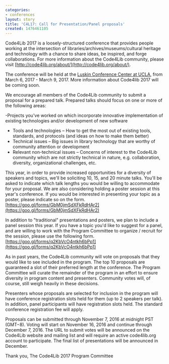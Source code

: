 ```yaml
---
categories:
- conferences
layout: story
title: 'C4L17: Call for Presentation/Panel proposals'
created: 1476461105
---
```

Code4Lib 2017 is a loosely-structured conference that provides people working at the intersection of libraries/archives/museums/cultural heritage and technology with a chance to share ideas, be inspired, and forge collaborations. For more information about the Code4Lib community, please visit [http://code4lib.org/about/](http://code4lib.org/about/). 

The conference will be held at the [Luskin Conference Center at UCLA](http://luskinconferencecenter.ucla.edu/), from March 6, 2017 - March 9, 2017.  More information about Code4lib 2017 will be coming soon.  

We encourage all members of the Code4Lib community to submit a proposal for a prepared talk. Prepared talks should focus on one or more of the following areas: 

-Projects you've worked on which incorporate innovative implementation of existing technologies and/or development of new software 
- Tools and technologies – How to get the most out of existing tools, standards, and protocols (and ideas on how to make them better) 
- Technical issues – Big issues in library technology that are worthy of community attention or development 
- Relevant non-technical issues – Concerns of interest to the Code4Lib community which are not strictly technical in nature, e.g. collaboration, diversity, organizational challenges, etc. 

This year, in order to provide increased opportunities for a diversity of speakers and topics, we'll be soliciting 10, 15, and 20 minute talks. You'll be asked to indicate which talk lengths you would be willing to accommodate for your proposal. We are also considering holding a poster session at this year's conference. If you would be interested in presenting your topic as a poster, please indicate so on the form.
[https://goo.gl/forms/GbM0jmSdXFkRdHAr2](https://goo.gl/forms/GbM0jmSdXFkRdHAr2)

In addition to "traditional" presentations and posters, we plan to include a panel session this year. If you have a topic you'd like to suggest for a panel, and are willing to work with the Program Committee to organize / recruit for the session, please use the following form.
[https://goo.gl/forms/q2KbVcO4ntkh6bPp1](https://goo.gl/forms/q2KbVcO4ntkh6bPp1)

As in past years, the Code4Lib community will vote on proposals that they would like to see included in the program. The top 10 proposals are guaranteed a slot of their preferred length at the conference. The Program Committee will curate the remainder of the program in an effort to ensure diversity in program content and presenters. Community votes will, of course, still weigh heavily in these decisions. 

Presenters whose proposals are selected for inclusion in the program will have conference registration slots held for them (up to 2 speakers per talk). In addition, panel participants will have registration slots held. The standard conference registration fee will apply. 

Proposals can be submitted through November 7, 2016 at midnight PST (GMT−8). Voting will start on November 16, 2016 and continue through December 7, 2016. The URL to submit votes will be announced on the Code4Lib website and mailing list and will require an active code4lib.org account to participate. The final list of presentations will be announced in December.  

Thank you, 
The Code4Lib 2017 Program Committee
